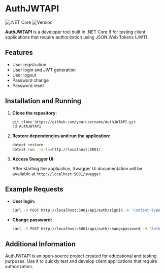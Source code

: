# AuthJWTAPI

![.NET Core](https://img.shields.io/badge/.NET%20Core-8.0-blue) ![Version](https://img.shields.io/badge/version-1.0.0-green)

**AuthJWTAPI** is a developer tool built in .NET Core 8 for testing client applications that require authorization using JSON Web Tokens (JWT).

## Features

- User registration
- User login and JWT generation
- User logout
- Password change
- Password reset

## Installation and Running

1. **Clone the repository:**

    ```bash
    git clone https://github.com/yourusername/AuthJWTAPI.git
    cd AuthJWTAPI
    ```

2. **Restore dependencies and run the application:**

    ```bash
    dotnet restore
    dotnet run --urls=http://localhost:5001/
    ```

3. **Access Swagger UI:**

    After starting the application, Swagger UI documentation will be available at `http://localhost:5001/swagger`.

## Example Requests

- **User login:**

    ```bash
    curl -X POST http://localhost:5001/api/auth/signin -H "Content-Type: application/json" -d "{\"username\":\"testuser\", \"password\":\"password123\"}"
    ```

- **Change password:**

    ```bash
    curl -X POST http://localhost:5001/api/auth/changepassword -H "Authorization: Bearer {token}" -H "Content-Type: application/json" -d "{\"newPassword\":\"newpassword123\"}"
    ```

## Additional Information

AuthJWTAPI is an open-source project created for educational and testing purposes. Use it to quickly test and develop client applications that require authorization.

